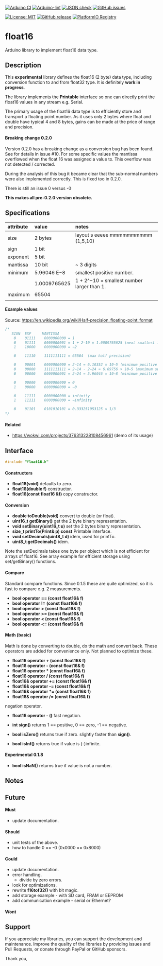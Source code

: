 
[![Arduino CI](https://github.com/RobTillaart/float16/workflows/Arduino%20CI/badge.svg)](https://github.com/marketplace/actions/arduino_ci)
[![Arduino-lint](https://github.com/RobTillaart/float16/actions/workflows/arduino-lint.yml/badge.svg)](https://github.com/RobTillaart/float16/actions/workflows/arduino-lint.yml)
[![JSON check](https://github.com/RobTillaart/float16/actions/workflows/jsoncheck.yml/badge.svg)](https://github.com/RobTillaart/float16/actions/workflows/jsoncheck.yml)
[![GitHub issues](https://img.shields.io/github/issues/RobTillaart/float16.svg)](https://github.com/RobTillaart/float16/issues)

[![License: MIT](https://img.shields.io/badge/license-MIT-green.svg)](https://github.com/RobTillaart/float16/blob/master/LICENSE)
[![GitHub release](https://img.shields.io/github/release/RobTillaart/float16.svg?maxAge=3600)](https://github.com/RobTillaart/float16/releases)
[![PlatformIO Registry](https://badges.registry.platformio.org/packages/robtillaart/library/float16.svg)](https://registry.platformio.org/libraries/robtillaart/float16)

# float16

Arduino library to implement float16 data type.


## Description

This **experimental** library defines the float16 (2 byte) data type, including conversion
function to and from float32 type. It is definitely **work in progress**.

The library implements the **Printable** interface so one can directly print the
float16 values in any stream e.g. Serial.

The primary usage of the float16 data type is to efficiently store and transport
a floating point number. As it uses only 2 bytes where float and double have typical
4 and 8 bytes, gains can be made at the price of range and precision.


#### Breaking change 0.2.0

Version 0.2.0 has a breaking change as a conversion bug has been found.
See for details in issue #10.
For some specific values the mantissa overflowed when the float 16 was 
assigned a value to. This overflow was not detected / corrected.

During the analysis of this bug it became clear that the sub-normal numbers 
were also implemented correctly. This is fixed too in 0.2.0.

There is still an issue 0 versus -0

**This makes all pre-0.2.0 version obsolete.** 


## Specifications


| attribute | value        |  notes  |
|:----------|:-------------|:--------|
| size      | 2 bytes      | layout s  eeeee  mmmmmmmmmm  (1,5,10)
| sign      | 1 bit        |
| exponent  | 5 bit        |
| mantissa  | 10 bit       | ~ 3 digits
| minimum   | 5.96046 E−8  |  smallest positive number.
|           | 1.0009765625 |  1 + 2^−10 = smallest number larger than 1.
| maximum   | 65504        |
|           |              |


#### Example values

Source: https://en.wikipedia.org/wiki/Half-precision_floating-point_format

```cpp
/*
   SIGN  EXP     MANTISSA
    0    01111    0000000000 = 1
    0    01111    0000000001 = 1 + 2−10 = 1.0009765625 (next smallest float after 1)
    1    10000    0000000000 = −2

    0    11110    1111111111 = 65504  (max half precision)

    0    00001    0000000000 = 2−14 ≈ 6.10352 × 10−5 (minimum positive normal)
    0    00000    1111111111 = 2−14 - 2−24 ≈ 6.09756 × 10−5 (maximum subnormal)
    0    00000    0000000001 = 2−24 ≈ 5.96046 × 10−8 (minimum positive subnormal)

    0    00000    0000000000 = 0
    1    00000    0000000000 = −0

    0    11111    0000000000 = infinity
    1    11111    0000000000 = −infinity

    0    01101    0101010101 = 0.333251953125 ≈ 1/3
*/
```


#### Related

- https://wokwi.com/projects/376313228108456961  (demo of its usage)


## Interface

```cpp
#include "float16.h"
```

#### Constructors

- **float16(void)** defaults to zero.
- **float16(double f)** constructor.
- **float16(const float16 &f)** copy constructor.


#### Conversion

- **double toDouble(void)** convert to double (or float).
- **uint16_t getBinary()** get the 2 byte binary representation.
- **void setBinary(uint16_t u)** set the 2 bytes binary representation.
- **size_t printTo(Print& p) const** Printable interface.
- **void setDecimals(uint8_t d)** idem, used for printTo.
- **uint8_t getDecimals()** idem.

Note the setDecimals takes one byte per object which is not efficient for arrays of float16.
See array example for efficient storage using set/getBinary() functions.


#### Compare

Standard compare functions. Since 0.1.5 these are quite optimized,
so it is fast to compare e.g. 2 measurements.

- **bool operator == (const float16& f)**
- **bool operator != (const float16& f)**
- **bool operator >  (const float16& f)**
- **bool operator >= (const float16& f)**
- **bool operator <  (const float16& f)**
- **bool operator <= (const float16& f)**


#### Math (basic)

Math is done by converting to double, do the math and convert back.
These operators are added for convenience only.
Not planned to optimize these.

- **float16 operator + (const float16& f)**
- **float16 operator - (const float16& f)**
- **float16 operator \* (const float16& f)**
- **float16 operator / (const float16& f)**
- **float16& operator += (const float16& f)**
- **float16& operator -= (const float16& f)**
- **float16& operator \*= (const float16& f)**
- **float16& operator /= (const float16& f)**

negation operator.
- **float16 operator - ()** fast negation.

- **int sign()** returns 1 == positive, 0 == zero,  -1 == negative.
- **bool isZero()** returns true if zero. slightly faster than **sign()**.
- **bool isInf()** returns true if value is (-)infinite.


#### Experimental 0.1.8

- **bool isNaN()** returns true if value is not a number.


## Notes


## Future

#### Must

- update documentation.

#### Should

- unit tests of the above.
- how to handle 0 == -0  (0x0000 == 0x8000)

#### Could

- update documentation.
- error handling.
  - divide by zero errors.
- look for optimizations.
- rewrite **f16tof32()** with bit magic.
- add storage example - with SD card, FRAM or EEPROM
- add communication example - serial or Ethernet?

#### Wont


## Support

If you appreciate my libraries, you can support the development and maintenance.
Improve the quality of the libraries by providing issues and Pull Requests, or
donate through PayPal or GitHub sponsors.

Thank you,

